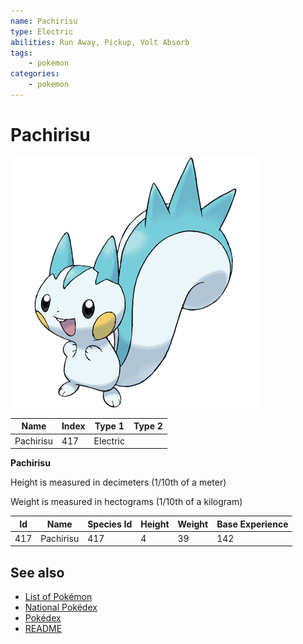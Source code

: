 ```yaml
---
name: Pachirisu
type: Electric
abilities: Run Away, Pickup, Volt Absorb
tags:
    - pokemon
categories:
    - pokemon
---
```


# Pachirisu


![Pachirisu](images/417.png)

| **Name** | **Index** | **Type 1** | **Type 2** |
|----|----|----|----|
| Pachirisu | 417 | Electric  |  |

**Pachirisu** 


Height is measured in decimeters (1/10th of a meter)

Weight is measured in hectograms (1/10th of a kilogram)

| **Id** | **Name** | **Species Id** | **Height** | **Weight** | **Base Experience** |
|--------|----------|----------------|------------|------------|---------------------|
| 417 | Pachirisu | 417 | 4 | 39 | 142 |


## See also

- [List of Pokémon](../pokemon.md)
- [National Pokédex](../national_pokedex.md)
- [Pokédex](../pokedex.md)
- [README](../README.md)
